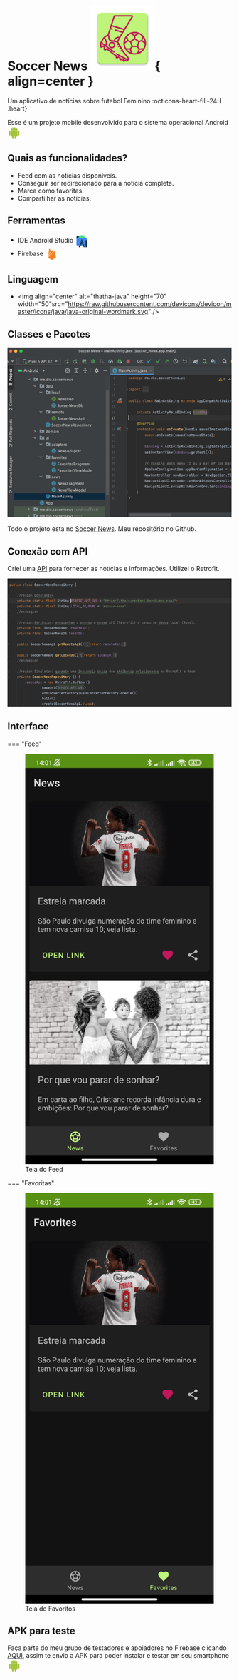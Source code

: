 
# Soccer News ![Icon-app](../img/ic_launcher.png){ align=center }
Um aplicativo de notícias sobre futebol Feminino :octicons-heart-fill-24:{ .heart}

Esse é um projeto mobile desenvolvido para o sistema operacional Android <img align="center" alt="thatha-android" height="30" width="30" src="https://raw.githubusercontent.com/devicons/devicon/master/icons/android/android-original.svg">


## Quais as funcionalidades?

- Feed com as notícias disponíveis.
- Conseguir ser redirecionado para a notícia completa.
- Marca como favoritas.
- Compartilhar as notícias.


## Ferramentas

- IDE Android Studio <img align="center" alt="thatha-android" height="30" width="30" src="https://raw.githubusercontent.com/devicons/devicon/master/icons/androidstudio/androidstudio-original.svg">
- Firebase <img align="center" alt="thatha-firebase" height="30" width="30" src="https://raw.githubusercontent.com/devicons/devicon/master/icons/firebase/firebase-plain.svg">

## Linguagem

- <img align="center" alt="thatha-java" height="70" width="50"src="https://raw.githubusercontent.com/devicons/devicon/master/icons/java/java-original-wordmark.svg" />

## Classes e Pacotes

![print_tela](../img/projeto.png)

Todo o projeto esta no [Soccer News](https://github.com/thaisperlho/Soccer-News). Meu repositório no Github. 

## Conexão com API

Criei uma [API](../api/api1.md) para fornecer as notícias e informações. Utilizei o Retrofit.

![Modelo Conceitual](../img/conexao.png)

## Interface

=== "Feed"
    <figure markdown>
        ![Modelo Conceitual](../img/feed.jpg)
        <figcaption>Tela do Feed</figcaption>
    </figure>

=== "Favoritas"
    <figure markdown>
        ![Modelo Lógico](../img/favoritos.jpg)
        <figcaption>Tela de Favoritos</figcaption>
    </figure>

## APK para teste

Faça parte do meu grupo de testadores e apoiadores no Firebase clicando [AQUI](https://appdistribution.firebase.dev/i/f5e0d9b8b2451440), assim te envio a APK para poder instalar e testar em seu smartphone<img align="center" alt="thatha-android" height="30" width="30" src="https://raw.githubusercontent.com/devicons/devicon/master/icons/android/android-original.svg">












